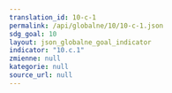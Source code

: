```yaml
---
translation_id: 10-c-1
permalink: /api/globalne/10/10-c-1.json
sdg_goal: 10
layout: json_globalne_goal_indicator
indicator: "10.c.1"
zmienne: null
kategorie: null
source_url: null
---
```

